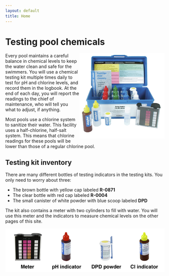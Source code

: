 ```yaml
---
layout: default
title: Home
---
```


Testing pool chemicals
============

<IMG SRC="/images/kit.png" ALIGN="right" />
Every pool maintains a careful balance in chemical levels to
keep the water clean and safe for the swimmers. You will use a
chemical testing kit multiple times daily to test for pH and
chlorine levels, and record them in the logbook. At the end of
each day, you will report the readings to the chief of maintenance,
who will tell you what to adjust, if anything.

Most pools use a chlorine system to sanitize their water. This facility uses a half-chlorine, half-salt system. This means that chlorine readings for these pools will be lower than those of a regular chlorine pool.

## Testing kit inventory

There are many different bottles of testing indicators in the testing kits.
You only need to worry about three:

* The brown bottle with yellow cap labeled **R-0871**
* The clear bottle with red cap labeled **R-0004**
* The small canister of white powder with blue scoop labeled **DPD**

The kit also contains a meter with two cylinders to fill with water.
You will use this meter and the indicators to measure chemical levels on the other pages of this site.

![](/images/inventory.png)
